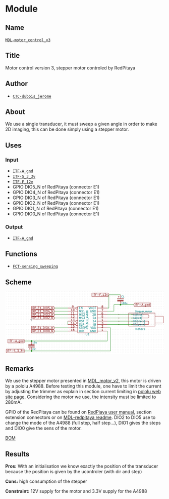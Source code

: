 # Module
[//]:#![](./images/scheme.png)

## Name
[`MDL-motor_control_v3`]()

## Title
Motor control version 3, stepper motor controled by RedPitaya

## Author
* [`CTC-dubois_jerome`]()

## About
We use a single transducer, it must sweep a given angle in order to make 2D imaging, this can be done simply using a stepper motor.

## Uses
### Input
* [`ITF-A_gnd`]()
* [`ITF-S_3_3v`]()
* [`ITF-F_12v`]()
* GPIO DIO5_N of RedPitaya (connector E1)
* GPIO DIO4_N of RedPitaya (connector E1)
* GPIO DIO3_N of RedPitaya (connector E1)
* GPIO DIO2_N of RedPitaya (connector E1)
* GPIO DIO1_N of RedPitaya (connector E1)
* GPIO DIO0_N of RedPitaya (connector E1)

### Output
* [`ITF-A_gnd`]()

## Functions
* [`FCT-sensing_sweeping`]()

## Scheme
![](./images/scheme.png)

## Remarks
We use the stepper motor presented in [MDL_motor_v2](../../MDL-motor/MDL-motor_v2/readme.md), this motor is driven by a pololu A4988. Before testing this module, one have to limit the current by adjusting the trimmer as explain in section current limiting in [pololu web site page](https://www.pololu.com/product/1182). Considering the motor we use, the intensity must be limited to 280mA.

GPIO of the RedPitaya can be found on [RedPiaya user manual](https://wiki.redpitaya.coma/index.php?title=OLD_OS_User_Manual), section extension connectors or on [MDL-redpitaya readme](../../MDL-redpitaya/readme.md). DIO2 to DIO5 use to change the mode of the A4988 (full step, half step...), DIO1 gives the steps and DIO0 give the sens of the motor.

[BOM](./src/MDL_motor_control_v2.csv)

## Results

**Pros:** With an initialisation we know exactly the position of the transducer because the position is given by the ucontroler (with dir and step)

**Cons:** high consumption of the stepper

**Constraint:** 12V supply for the motor and 3.3V supply for the A4988

